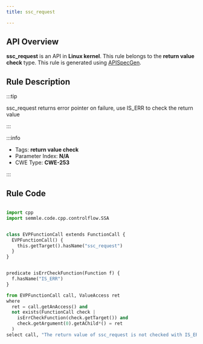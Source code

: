 ```yaml
---
title: ssc_request

---
```



## API Overview
**ssc_request** is an API in **Linux kernel**. This rule belongs to the **return value check** type. This rule is generated using [APISpecGen](../../tools/APISpecGen).
## Rule Description

:::tip

ssc_request returns error pointer on failure, use IS_ERR to check the return value

:::

:::info

- Tags: **return value check**
- Parameter Index: **N/A**
- CWE Type: **CWE-253**

:::

## Rule Code
```python

import cpp
import semmle.code.cpp.controlflow.SSA


class EVPFunctionCall extends FunctionCall {
  EVPFunctionCall() {
    this.getTarget().hasName("ssc_request")
  }
}


predicate isErrCheckFunction(Function f) {
  f.hasName("IS_ERR") 
}

from EVPFunctionCall call, ValueAccess ret
where
  ret = call.getAnAccess() and
  not exists(FunctionCall check |
    isErrCheckFunction(check.getTarget()) and
    check.getArgument(0).getAChild*() = ret
  )
select call, "The return value of ssc_request is not checked with IS_ERR."
    
```